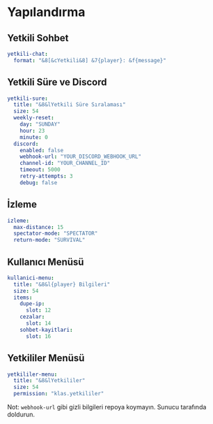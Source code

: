 # Yapılandırma

## Yetkili Sohbet
```yaml
yetkili-chat:
  format: "&8[&cYetkili&8] &7{player}: &f{message}"
```

## Yetkili Süre ve Discord
```yaml
yetkili-sure:
  title: "&8&lYetkili Süre Sıralaması"
  size: 54
  weekly-reset:
    day: "SUNDAY"
    hour: 23
    minute: 0
  discord:
    enabled: false
    webhook-url: "YOUR_DISCORD_WEBHOOK_URL"
    channel-id: "YOUR_CHANNEL_ID"
    timeout: 5000
    retry-attempts: 3
    debug: false
```

## İzleme
```yaml
izleme:
  max-distance: 15
  spectator-mode: "SPECTATOR"
  return-mode: "SURVIVAL"
```

## Kullanıcı Menüsü
```yaml
kullanici-menu:
  title: "&8&l{player} Bilgileri"
  size: 54
  items:
    dupe-ip:
      slot: 12
    cezalar:
      slot: 14
    sohbet-kayitlari:
      slot: 16
```

## Yetkililer Menüsü
```yaml
yetkililer-menu:
  title: "&8&lYetkililer"
  size: 54
  permission: "klas.yetkililer"
```

Not: `webhook-url` gibi gizli bilgileri repoya koymayın. Sunucu tarafında doldurun.